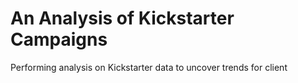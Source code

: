# An Analysis of Kickstarter Campaigns
Performing analysis on Kickstarter data to uncover trends for client
